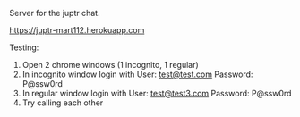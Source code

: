 Server for the juptr chat.

https://juptr-mart112.herokuapp.com

Testing:
  1. Open 2 chrome windows (1 incognito, 1 regular)
  2. In incognito window login with User: test@test.com Password: P@ssw0rd
  3. In regular window login with User: test@test3.com Password: P@ssw0rd
  4. Try calling each other
